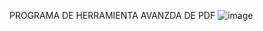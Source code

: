 PROGRAMA DE HERRAMIENTA AVANZDA DE PDF
![image](https://github.com/user-attachments/assets/7000da72-a0e9-4813-893e-e545e745aafc)
